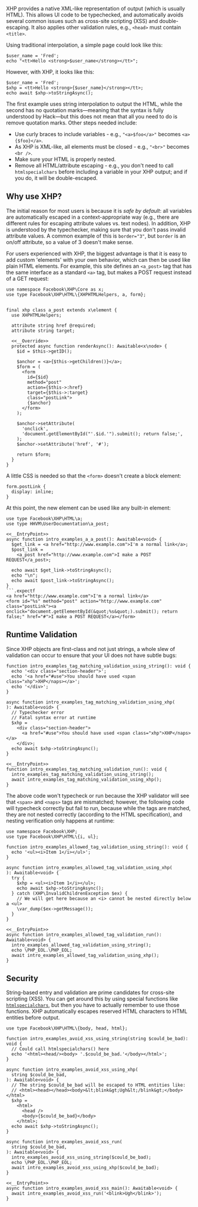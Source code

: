 XHP provides a native XML-like representation of output (which is usually HTML). This allows UI code to be typechecked, and automatically
avoids several common issues such as cross-site scripting (XSS) and double-escaping. It also applies other validation rules, e.g., `<head>`
must contain `<title>`.

Using traditional interpolation, a simple page could look like this:

```Hack
$user_name = 'Fred';
echo "<tt>Hello <strong>$user_name</strong></tt>";
```

However, with XHP, it looks like this:

```
$user_name = 'Fred';
$xhp = <tt>Hello <strong>{$user_name}</strong></tt>;
echo await $xhp->toStringAsync();
```

The first example uses string interpolation to output the HTML, while the second has no quotation marks&mdash;meaning that the syntax is
fully understood by Hack&mdash;but this does not mean that all you need to do is remove quotation marks. Other steps needed include:
 - Use curly braces to include variables - e.g., `"<a>$foo</a>"` becomes `<a>{$foo}</a>`.
 - As XHP is XML-like, all elements must be closed - e.g., `"<br>"` becomes `<br />`.
 - Make sure your HTML is properly nested.
 - Remove all HTML/attribute escaping - e.g., you don't need to call `htmlspecialchars` before including a variable in your XHP
output; and if you do, it will be double-escaped.

## Why use XHP?

The initial reason for most users is because it is *safe by default*: all variables are automatically escaped in a
context-appropriate way (e.g., there are different rules for escaping attribute values vs. text nodes). In addition, XHP
is understood by the typechecker, making sure that you don't pass invalid attribute values. A common example of this is `border="3"`,
but `border` is an on/off attribute, so a value of 3 doesn't make sense.

For users experienced with XHP, the biggest advantage is that it is easy to add custom 'elements' with your own behavior,
which can then be used like plain HTML elements. For example, this site defines an `<a_post>` tag that has the same interface
as a standard `<a>` tag, but makes a POST request instead of a GET request:

```a_post.inc.php
use namespace Facebook\XHP\Core as x;
use type Facebook\XHP\HTML\{XHPHTMLHelpers, a, form};


final xhp class a_post extends x\element {
  use XHPHTMLHelpers;

  attribute string href @required;
  attribute string target;

  <<__Override>>
  protected async function renderAsync(): Awaitable<x\node> {
    $id = $this->getID();

    $anchor = <a>{$this->getChildren()}</a>;
    $form = (
      <form
        id={$id}
        method="post"
        action={$this->:href}
        target={$this->:target}
        class="postLink">
        {$anchor}
      </form>
    );

    $anchor->setAttribute(
      'onclick',
      'document.getElementById("'.$id.'").submit(); return false;',
    );
    $anchor->setAttribute('href', '#');

    return $form;
  }
}
```

A little CSS is needed so that the `<form>` doesn't create a block element:

```
form.postLink {
  display: inline;
}
```

At this point, the new element can be used like any built-in element:

```a_post_usage.php
use type Facebook\XHP\HTML\a;
use type HHVM\UserDocumentation\a_post;

<<__EntryPoint>>
async function intro_examples_a_a_post(): Awaitable<void> {
  $get_link = <a href="http://www.example.com">I'm a normal link</a>;
  $post_link =
    <a_post href="http://www.example.com">I make a POST REQUEST</a_post>;

  echo await $get_link->toStringAsync();
  echo "\n";
  echo await $post_link->toStringAsync();
}
```.expectf
<a href="http://www.example.com">I'm a normal link</a>
<form id="%s" method="post" action="http://www.example.com" class="postLink"><a onclick="document.getElementById(&quot;%s&quot;).submit(); return false;" href="#">I make a POST REQUEST</a></form>
```

## Runtime Validation

Since XHP objects are first-class and not just strings, a whole slew of validation can occur to ensure that your UI does not have subtle bugs:

```tag-matching-validation.php.type-errors
function intro_examples_tag_matching_validation_using_string(): void {
  echo '<div class="section-header">';
  echo '<a href="#use">You should have used <span class="xhp">XHP</naps></a>';
  echo '</div>';
}

async function intro_examples_tag_matching_validation_using_xhp(
): Awaitable<void> {
  // Typechecker error
  // Fatal syntax error at runtime
  $xhp =
    <div class="section-header">
      <a href="#use">You should have used <span class="xhp">XHP</naps></a>
    </div>;
  echo await $xhp->toStringAsync();
}

<<__EntryPoint>>
function intro_examples_tag_matching_validation_run(): void {
  intro_examples_tag_matching_validation_using_string();
  await intro_examples_tag_matching_validation_using_xhp();
}
```

The above code won't typecheck or run because the XHP validator will see that `<span>` and `<naps>` tags are mismatched; however,
the following code will typecheck correctly but fail to run, because while the tags are matched, they are not nested correctly
(according to the HTML specification), and nesting verification only happens at runtime:

```allowed-tag-validation.inc.php
use namespace Facebook\XHP;
use type Facebook\XHP\HTML\{i, ul};

function intro_examples_allowed_tag_validation_using_string(): void {
  echo '<ul><i>Item 1</i></ul>';
}

async function intro_examples_allowed_tag_validation_using_xhp(
): Awaitable<void> {
  try {
    $xhp = <ul><i>Item 1</i></ul>;
    echo await $xhp->toStringAsync();
  } catch (XHP\InvalidChildrenException $ex) {
    // We will get here because an <i> cannot be nested directly below a <ul>
    \var_dump($ex->getMessage());
  }
}
```
```allowed-tag-validation.php
<<__EntryPoint>>
async function intro_examples_allowed_tag_validation_run(): Awaitable<void> {
  intro_examples_allowed_tag_validation_using_string();
  echo \PHP_EOL.\PHP_EOL;
  await intro_examples_allowed_tag_validation_using_xhp();
}
```

## Security

String-based entry and validation are prime candidates for cross-site scripting (XSS). You can get around this by using special
functions like [`htmlspecialchars`](http://php.net/manual/en/function.htmlspecialchars.php), but then you have to actually remember
to use those functions. XHP automatically escapes reserved HTML characters to HTML entities before output.

```avoid-xss.php
use type Facebook\XHP\HTML\{body, head, html};

function intro_examples_avoid_xss_using_string(string $could_be_bad): void {
  // Could call htmlspecialchars() here
  echo '<html><head/><body> '.$could_be_bad.'</body></html>';
}

async function intro_examples_avoid_xss_using_xhp(
  string $could_be_bad,
): Awaitable<void> {
  // The string $could_be_bad will be escaped to HTML entities like:
  // <html><head></head><body>&lt;blink&gt;Ugh&lt;/blink&gt;</body></html>
  $xhp =
    <html>
      <head />
      <body>{$could_be_bad}</body>
    </html>;
  echo await $xhp->toStringAsync();
}

async function intro_examples_avoid_xss_run(
  string $could_be_bad,
): Awaitable<void> {
  intro_examples_avoid_xss_using_string($could_be_bad);
  echo \PHP_EOL.\PHP_EOL;
  await intro_examples_avoid_xss_using_xhp($could_be_bad);
}

<<__EntryPoint>>
async function intro_examples_avoid_xss_main(): Awaitable<void> {
  await intro_examples_avoid_xss_run('<blink>Ugh</blink>');
}
```
